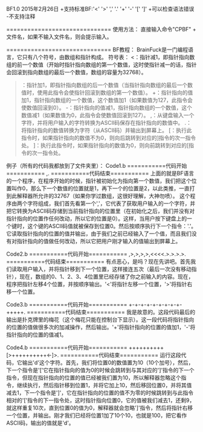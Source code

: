 BF1.0  2015年2月26日
+支持标准BF:'<' '>'     ','     '.'     '+'     '-'     '['     ']'
+可以检查语法错误
-不支持注释

==============================
使用方法：
直接输入命令"CPBF" + 文件名，如果不输入文件名，则会提示输入。

==============================
BF教程：
BrainFuck是一门编程语言，它只有八个符号，由数组和指针构成。
符号表：
<：指针减1，即指针指向数组的前一个数值（开始时指针指向数组的第一个数值，这时使指针减一的话，指针会回滚到指向数组的最后一个数值，数组的容量为32768）。
>：指针加1，即指针指向数组的后一个数值（当指针指向数组的最后一个数值时，使用此指令会使指针回滚到数组的第一个数值）。
+：指针指向的值加1，指针指向数组的一个数值，这个数值加1（如果数值为127，此指令会使数值回滚到0）。
-：指针指向的值减1，指针指向数组的一个数值，这个数值减1（如果数值为0，此指令会使数值回滚到127）。
,：从键盘输入一个字符，并将用户输入的字符转换为ASCII码保存在指针指向的数值中。
.：将指针指向的数值转换为字符（从ASCII码）并输出到屏幕上。
[：执行此指令时，如果指针指向的数值不为0，则向后跳转到对应的]指令的次一指令处。
]：执行此指令时，如果指针指向的数值为0，则向前跳转到对应的[指令的次一指令处。

例子（所有的代码我都放到了文件夹里）：
Code1.b
===========代码开始===========
,.
===========代码结束===========
上面的就是BF语言的一个程序，在程序开始的时候，指针被初始化为指向第一个数值，我们把这个位置叫作0，那么下一个数值的位置就是1，再下一个的位置是2，以此类推，一直打到此解释器所允许的32767（如果你学过数组，这很好理解，大神勿喷）。
这个程序由两个字符组成，我们首先看第一个','，它代表了获取用户输入的一个字符，并把它转换为ASCII码存储到当前指针指向的位置里（在初始化之后，我们并没有对指针指向的位置作任何改动，所以它的位置是0）。这样，当用户按下键盘上的一个键时，这个键的ASCII码值就被保存到位置0。然后按顺序执行下一个指令：'.'。它读取指针指向的位置的值并输出，由于我们之前已经输入了一个值，而且我们没有对指针指向的值做任何改动，所以它把用户刚才输入的值输出到屏幕上。

Code2.b
===========代码开始===========
,>,>,>,>,<<<<.>.>.>.>.
===========代码结束===========
有点恶心，是吗？现在先讲吧。首先我们读取用户输入，并将指针移到下一个位置，这样接连五次（最后一次没有移动指针），现在，数组的0、1、2、3、4位置里已经存储了你之前输入的内容。现在，程序把指针左移4个位置，并按顺序输出。'<'将指针左移一个位置，'>'将指针右移一个位置。

Code3.b
===========代码开始===========
+-+-+-+-+-+-+-+-+-+++++.
===========代码结束===========
我是故意的。这段代码最后的输出是扑克牌里的梅花（这个梅花只能在控制台下显示）。这一段代码将指针指向的位置的值做很多次的加减操作，然后输出。'+'将指针指向的位置的值加1，'-'将指针指向的位置的值减1。

Code4.b
===========代码开始===========
++++++++++[>++++++++++<-]>.
===========代码结束===========
运行这段代码，它输出'd'这个字符。首先，我们将位置0的数值置为10（10个加号），然后，下一个指令是'['它在指针指向的值为0的时候会跳转到与其对应的']'指令的下一个指令，但现在指针指向的位置的值已经被我们置为10，所以解释器忽略这个指令，继续执行，然后指针移到位置1，并将它加上10，然后移回位置0，并将其值减去1，下一个指令是']'，它在指针指向的位置的值不为零的时候跳转到与此指令相对的'['指令的下一指令处，这时指针指向位置0，它的值被我们减去1，还剩9，就这样重复10次，直到位置0的值为0，解释器就会忽略']'指令，然后将指针右移一个位置，并输出。刚才我们已经将位置1加了10个10，也就是100，把它看作ASCII码，输出的值就是'd'。
